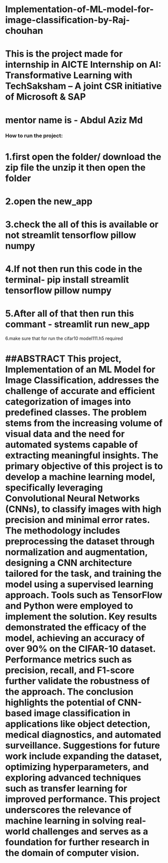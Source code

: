 # Implementation-of-ML-model-for-image-classification-by-Raj-chouhan

# This is the project made for internship in AICTE Internship on AI: Transformative Learning with TechSaksham – A joint CSR initiative of Microsoft & SAP

# mentor name is - Abdul Aziz Md

### How to run the project:
# 1.first open the folder/ download the zip file the unzip it then open the folder
# 2.open the new_app
# 3.check the all of this is available or not streamlit tensorflow pillow numpy
# 4.If not then run this code in the terminal- pip install streamlit tensorflow pillow numpy
# 5.After all of that then run this commant - streamlit run new_app
6.make sure that for run the cifar10 model111.h5 required


# ##ABSTRACT This project, Implementation of an ML Model for Image Classification, addresses the challenge of accurate and efficient categorization of images into predefined classes. The problem stems from the increasing volume of visual data and the need for automated systems capable of extracting meaningful insights. The primary objective of this project is to develop a machine learning model, specifically leveraging Convolutional Neural Networks (CNNs), to classify images with high precision and minimal error rates. The methodology includes preprocessing the dataset through normalization and augmentation, designing a CNN architecture tailored for the task, and training the model using a supervised learning approach. Tools such as TensorFlow and Python were employed to implement the solution. Key results demonstrated the efficacy of the model, achieving an accuracy of over 90% on the CIFAR-10 dataset. Performance metrics such as precision, recall, and F1-score further validate the robustness of the approach. The conclusion highlights the potential of CNN-based image classification in applications like object detection, medical diagnostics, and automated surveillance. Suggestions for future work include expanding the dataset, optimizing hyperparameters, and exploring advanced techniques such as transfer learning for improved performance. This project underscores the relevance of machine learning in solving real-world challenges and serves as a foundation for further research in the domain of computer vision.
